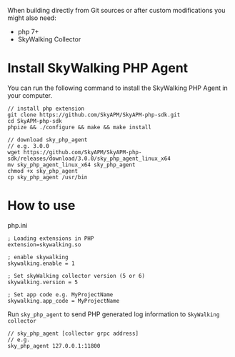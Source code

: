 When building directly from Git sources or after custom modifications you might also need:
* php 7+
* SkyWalking Collector


# Install SkyWalking PHP Agent

You can run the following command to install the SkyWalking PHP Agent in your computer.

```shell
// install php extension
git clone https://github.com/SkyAPM/SkyAPM-php-sdk.git
cd SkyAPM-php-sdk
phpize && ./configure && make && make install

// download sky_php_agent
// e.g. 3.0.0
wget https://github.com/SkyAPM/SkyAPM-php-sdk/releases/download/3.0.0/sky_php_agent_linux_x64
mv sky_php_agent_linux_x64 sky_php_agent
chmod +x sky_php_agent
cp sky_php_agent /usr/bin
```

# How to use

php.ini

```shell
; Loading extensions in PHP
extension=skywalking.so

; enable skywalking
skywalking.enable = 1

; Set skyWalking collector version (5 or 6)
skywalking.version = 5

; Set app code e.g. MyProjectName
skywalking.app_code = MyProjectName
```

Run `sky_php_agent` to send PHP generated log information to `SkyWalking collector`
```shell
// sky_php_agent [collector grpc address]
// e.g.
sky_php_agent 127.0.0.1:11800
```